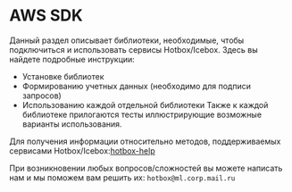 #  AWS SDK
Данный раздел описывает библиотеки, необходимые, чтобы подключиться и использовать сервисы Hotbox/Icebox.
Здесь вы найдете подробные инструкции:
+ Установке библиотек
+ Формированию учетных данных (необходимо для подписи запросов)
+ Использованию каждой отдельной библиотеки
Также к каждой библиотеке прилогаются тесты иллюстрирующие возможные варианты использования.

Для получения информации относительно методов, поддерживаемых сервисами Hotbox/Icebox:[hotbox-help](https://help.mail.ru/hotbox-help)
 
При возникновении любых вопросов/сложностей вы можете написать нам и мы поможем вам решить их:
```hotbox@ml.corp.mail.ru```




